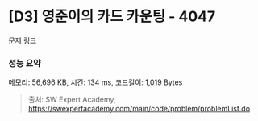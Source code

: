 # [D3] 영준이의 카드 카운팅 - 4047 

[문제 링크](https://swexpertacademy.com/main/code/problem/problemDetail.do?contestProbId=AWIsY84KEPMDFAWN) 

### 성능 요약

메모리: 56,696 KB, 시간: 134 ms, 코드길이: 1,019 Bytes



> 출처: SW Expert Academy, https://swexpertacademy.com/main/code/problem/problemList.do